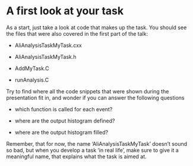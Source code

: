 # A first look at your task

As a start, just take a look at code that makes up the task. You should see the files that were also covered in the first part of the talk:

*   AliAnalysisTaskMyTask.cxx

*   AliAnalysisTaskMyTask.h

*   AddMyTask.C

*   runAnalysis.C

Try to find where all the code snippets that were shown during the presentation fit in, and wonder if you can answer the following questions

*   which function is called for each event?

*   where are the output histogram defined?

*   where are the output histogram filled?

Remember, that for now, the name ‘AliAnalysisTaskMyTask’ doesn’t sound so bad, but when you develop a task ‘in real life’, make sure to give it a meaningful name, that explains what the task is aimed at.
